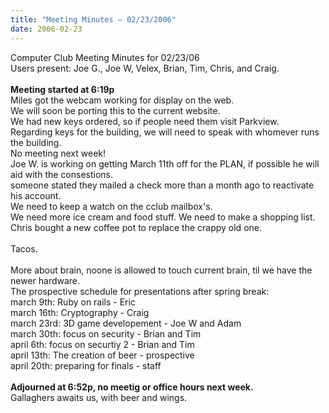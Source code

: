 ```yaml
---
title: "Meeting Minutes – 02/23/2006"
date: 2006-02-23
---
```

Computer Club Meeting Minutes for 02/23/06<br>
Users present: Joe G., Joe W, Velex, Brian, Tim, Chris, and Craig.<br>
<br>
<b>Meeting started at 6:19p</b><br>
Miles got the webcam working for display on the web.<br>
We will soon be porting this to the current website.<br>
We had new keys ordered, so if people need them visit Parkview.<br>
Regarding keys for the building, we will need to speak with whomever runs
the building.<br>
No meeting next week!<br>
Joe W. is working on getting March 11th off for the PLAN, if possible he will aid with the consestions.<br>
someone stated they mailed a check more than a month ago to reactivate his account.<br>
We need to keep a watch on the cclub mailbox's.<br>
We need more ice cream and food stuff. We need to make a shopping list.<br>
Chris bought a new coffee pot to replace the crappy old one.<br>
<br>
Tacos.<br>
<br>
More about brain, noone is allowed to touch current brain, til we have the newer hardware.<br>
The prospective schedule for presentations after spring break:<br>
march 9th:  Ruby on rails - Eric<br>
march 16th: Cryptography - Craig<br>
march 23rd: 3D game developement - Joe W and Adam<br>
march 30th: focus on security - Brian and Tim<br>
april 6th:  focus on securtiy 2 - Brian and Tim<br>
april 13th: The creation of beer - prospective<br>
april 20th: preparing for finals - staff<br>
<br>
<b>Adjourned at 6:52p, no meetig or office hours next week.</b><br>
Gallaghers awaits us, with beer and wings.<br>
<br>
